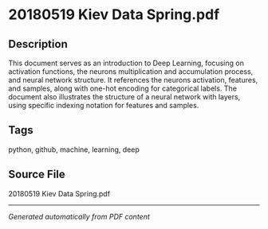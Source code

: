 # 20180519 Kiev Data Spring.pdf

## Description
This document serves as an introduction to Deep Learning, focusing on activation functions, the neurons multiplication and accumulation process, and neural network structure. It references the neurons activation, features, and samples, along with one-hot encoding for categorical labels. The document also illustrates the structure of a neural network with layers, using specific indexing notation for features and samples.
## Tags
python, github, machine, learning, deep

## Source File
20180519 Kiev Data Spring.pdf

---
*Generated automatically from PDF content*
